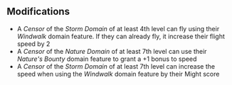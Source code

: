 ## Modifications
- A *Censor* of the *Storm Domain* of at least 4th level can fly using their *Windwalk* domain feature. If they can already fly, it increase their flight speed by 2
- A *Censor* of the *Nature Domain* of at least 7th level can use their *Nature's Bounty* domain feature to grant a +1 bonus to speed
- A *Censor* of the *Storm Domain* of at least 7th level can increase the speed when using the *Windwalk* domain feature by their Might score